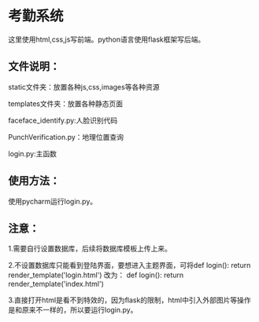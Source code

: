 # 考勤系统
这里使用html,css,js写前端。python语言使用flask框架写后端。
## 文件说明：
static文件夹：放置各种js,css,images等各种资源

templates文件夹：放置各种静态页面

faceface_identify.py:人脸识别代码

PunchVerification.py：地理位置查询

login.py:主函数
## 使用方法：
使用pycharm运行login.py。
## 注意：
1.需要自行设置数据库，后续将数据库模板上传上来。

2.不设置数据库只能看到登陆界面，要想进入主题界面，可将def login():
    return render_template('login.html')
    改为：
    def login():
    return render_template('index.html')
    
3.直接打开html是看不到特效的，因为flask的限制，html中引入外部图片等操作是和原来不一样的，所以要运行login.py。
